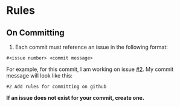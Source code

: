 # Rules
## On Committing
1. Each commit must reference an issue in the following format:
```
#<issue number> <commit message>
```
For example, for this commit, I am working on issue [\#2](https://github.com/tehalexf/TrainerRank/issues/2). My commit message will look like this:
```
#2 Add rules for committing on github
```
**If an issue does not exist for your commit, create one.**
